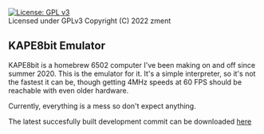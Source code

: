 [![License: GPL v3](https://img.shields.io/badge/License-GPL%20v3-blue.svg)](https://www.gnu.org/licenses/gpl-3.0)  
Licensed under GPLv3
Copyright (C) 2022 zment

## KAPE8bit Emulator

KAPE8bit is a homebrew 6502 computer I've been making on and off since summer 2020. This is the emulator for it. It's a simple interpreter, so it's not the fastest it can be, though getting 4MHz speeds at 60 FPS should be reachable with even older hardware.

Currently, everything is a mess so don't expect anything.

The latest succesfully built development commit can be downloaded [here](../../releases/download/development/KAPE8bitEmulator.zip)
